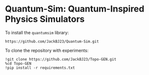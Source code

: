 # Quantum-Sim: Quantum-Inspired Physics Simulators

To install the `quantumsim` library:

```
https://github.com/JackBJ23/Quantum-Sim.git
```

To clone the repository with experiments:

```
!git clone https://github.com/JackBJ23/Topo-GEN.git
%cd Topo-GEN
!pip install -r requirements.txt
```
